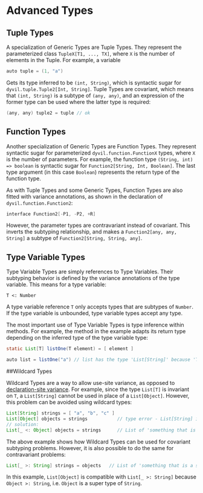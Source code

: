 # Advanced Types

## Tuple Types

A specialization of Generic Types are Tuple Types. They represent the parameterized class `TupleX[T1, ..., TX]`, where `X` is the number of elements in the Tuple. For example, a variable

```java
auto tuple = (1, "a")
```

Gets its type inferred to be `(int, String)`, which is syntactic sugar for `dyvil.tuple.Tuple2[Int, String]`. Tuple Types are covariant, which means that `(int, String)` is a subtype of `(any, any)`, and an expression of the former type can be used where the latter type is required:

```java
(any, any) tuple2 = tuple // ok
```

## Function Types

Another specialization of Generic Types are Function Types. They represent syntactic sugar for parameterized `dyvil.function.FunctionX` types, where `X` is the number of parameters. For example, the function type `(String, int) => boolean` is syntactic sugar for `Function2[String, Int, Boolean]`. The last type argument (in this case `Boolean`) represents the return type of the function type.

As with Tuple Types and some Generic Types, Function Types are also fitted with variance annotations, as shown in the declaration of `dyvil.function.Function2`:

```scala
interface Function2[-P1, -P2, +R]
```

However, the parameter types are contravariant instead of covariant. This inverts the subtyping relationship, and makes a `Function2[any, any, String]` a subtype of `Function2[String, String, any]`.

## Type Variable Types

Type Variable Types are simply references to Type Variables. Their subtyping behavior is defined by the variance annotations of the type variable. This means for a type variable:

```
T <: Number
```

A type variable reference `T` only accepts types that are subtypes of `Number`. If the type variable is unbounded, type variable types accept any type.

The most important use of Type Variable Types is type inference within methods. For example, the method in the example adapts its return type depending on the inferred type of the type variable type:

```java
static List[T] listOne(T element) = [ element ]

auto list = listOne("a") // list has the type 'List[String]' because 'T' was inferred to 'String'
```

##Wildcard Types

Wildcard Types are a way to allow use-site variance, as opposed to [declaration-site variance](types/generic-types.md#Variance). For example, since the type `List[T]` is invariant on `T`, a `List[String]` cannot be used in place of a `List[Object]`. However, this problem can be avoided using wildcard types:

```java
List[String] strings = [ "a", "b", "c" ]
List[Object] objects = strings           // type error - List[String] is incompatible with List[Object]
// solution:
List[_ <: Object] objects = strings      // List of 'something that is a subtype of' Object
```

The above example shows how Wildcard Types can be used for covariant subtyping problems. However, it is also possible to do the same for contravariant problems:

```java
List[_ >: String] strings = objects   // List of 'something that is a supertype of' String
```

In this example, `List[Object]` is compatible with `List[_ >: String]` because `Object >: String`, i.e. `Object` is a super type of `String`.